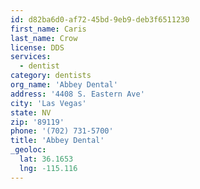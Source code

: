 ```yaml
---
id: d82ba6d0-af72-45bd-9eb9-deb3f6511230
first_name: Caris
last_name: Crow
license: DDS
services:
  - dentist
category: dentists
org_name: 'Abbey Dental'
address: '4408 S. Eastern Ave'
city: 'Las Vegas'
state: NV
zip: '89119'
phone: '(702) 731-5700'
title: 'Abbey Dental'
_geoloc:
  lat: 36.1653
  lng: -115.116
---
```

